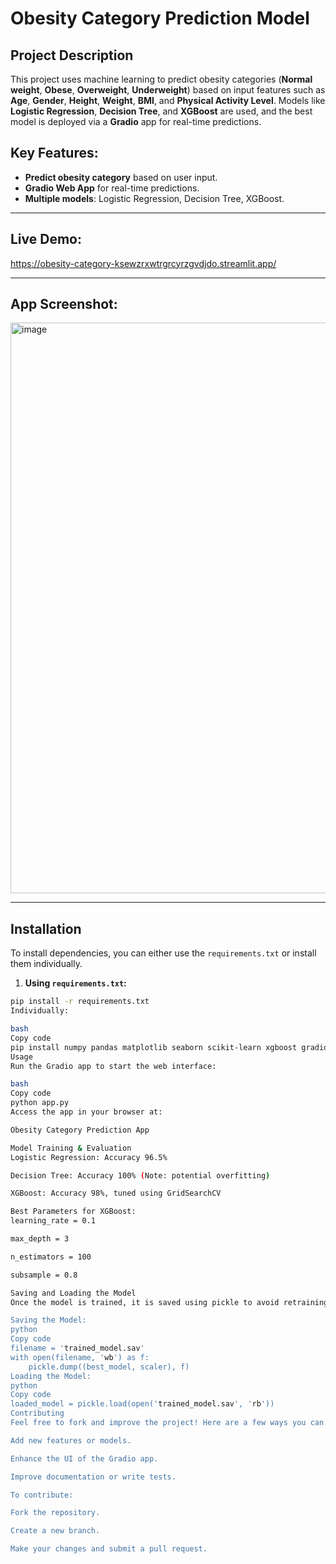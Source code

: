 # Obesity Category Prediction Model

## Project Description
This project uses machine learning to predict obesity categories (**Normal weight**, **Obese**, **Overweight**, **Underweight**) based on input features such as **Age**, **Gender**, **Height**, **Weight**, **BMI**, and **Physical Activity Level**. Models like **Logistic Regression**, **Decision Tree**, and **XGBoost** are used, and the best model is deployed via a **Gradio** app for real-time predictions.

## Key Features:
- **Predict obesity category** based on user input.
- **Gradio Web App** for real-time predictions.
- **Multiple models**: Logistic Regression, Decision Tree, XGBoost.

---

## Live Demo:


https://obesity-category-ksewzrxwtrgrcyrzgvdjdo.streamlit.app/


---

## App Screenshot:


<img width="1918" height="913" alt="image" src="https://github.com/user-attachments/assets/e90dd163-2dc5-4b87-a3ec-5353a85f3da5" />



---

## Installation

To install dependencies, you can either use the `requirements.txt` or install them individually.

1. **Using `requirements.txt`:**

```bash
pip install -r requirements.txt
Individually:

bash
Copy code
pip install numpy pandas matplotlib seaborn scikit-learn xgboost gradio streamlit
Usage
Run the Gradio app to start the web interface:

bash
Copy code
python app.py
Access the app in your browser at:

Obesity Category Prediction App

Model Training & Evaluation
Logistic Regression: Accuracy 96.5%

Decision Tree: Accuracy 100% (Note: potential overfitting)

XGBoost: Accuracy 98%, tuned using GridSearchCV

Best Parameters for XGBoost:
learning_rate = 0.1

max_depth = 3

n_estimators = 100

subsample = 0.8

Saving and Loading the Model
Once the model is trained, it is saved using pickle to avoid retraining each time. Here's how you can save and load the model:

Saving the Model:
python
Copy code
filename = 'trained_model.sav'
with open(filename, 'wb') as f:
    pickle.dump((best_model, scaler), f)
Loading the Model:
python
Copy code
loaded_model = pickle.load(open('trained_model.sav', 'rb'))
Contributing
Feel free to fork and improve the project! Here are a few ways you can contribute:

Add new features or models.

Enhance the UI of the Gradio app.

Improve documentation or write tests.

To contribute:

Fork the repository.

Create a new branch.

Make your changes and submit a pull request.
